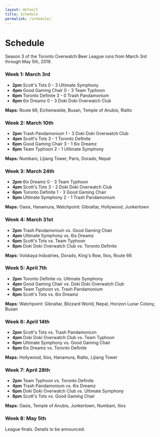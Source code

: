 ```yaml
---
layout: default
title: Schedule
permalink: /schedule/
---
```

<div class="container">
  <div class="row justify-content-center page-section-no-line">
    <div class="col-12 col-md-10 col-xl-8">
      <h1 class="text-center">Schedule</h1>
      <p>Season 3 of the Toronto Overwatch Beer League runs from March 3rd through May 5th, 2019.</p>
      <h3>Week 1: March 3rd</h3>
      <ul>
        <li><strong>2pm</strong> Scott's Tots 0 - 3 Ultimate Symphony</li>
        <li><strong>4pm</strong> Good Gaming Chair 0 - 3 Team Typhoon</li>
        <li><strong>6pm</strong> Toronto Definite 3 - 0 Trash Pandamonium</li>
        <li><strong>8pm</strong> 6ix Dreamz 0 - 3 Doki Doki Overwatch Club</li>
      </ul>
      <p><strong>Maps:</strong> Route 66, Eichenwalde, Busan, Temple of Anubis, Rialto</p>
      <h3>Week 2: March 10th</h3>
      <ul>
        <li><strong>2pm</strong> Trash Pandamonium 1 - 3 Doki Doki Overwatch Club</li>
        <li><strong>4pm</strong> Scott's Tots 3 - 1 Toronto Definite</li>
        <li><strong>6pm</strong> Good Gaming Chair 3 - 1 6ix Dreamz</li>
        <li><strong>8pm</strong> Team Typhoon 2 - 1 Ultimate Symphony</li>
      </ul>
      <p><strong>Maps:</strong> Numbani, Lijiang Tower, Paris, Dorado, Nepal</p>
      <h3>Week 3: March 24th</h3>
      <ul>
        <li><strong>2pm</strong> 6ix Dreamz 0 - 3 Team Typhoon</li>
        <li><strong>4pm</strong> Scott's Tots 3 - 2 Doki Doki Overwatch Club</li>
        <li><strong>6pm</strong> Toronto Definite 1 - 3 Good Gaming Chair</li>
        <li><strong>8pm</strong> Ultimate Symphony 2 - 1 Trash Pandamonium</li>
      </ul>
      <p><strong>Maps:</strong> Oasis, Hanamura, Watchpoint: Gibraltar, Hollywood, Junkertown</p>
      <h3>Week 4: March 31st</h3>
      <ul>
        <li><strong>2pm</strong> Trash Pandamonium vs. Good Gaming Chair</li>
        <li><strong>4pm</strong> Ultimate Symphony vs. 6ix Dreamz</li>
        <li><strong>6pm</strong> Scott's Tots vs. Team Typhoon</li>
        <li><strong>8pm</strong> Doki Doki Overwatch Club vs. Toronto Definite</li>
      </ul>
      <p><strong>Maps:</strong> Volskaya Industries, Dorado, King's Row, Ilios, Route 66</p>
      <h3>Week 5: April 7th</h3>
      <ul>
        <li><strong>2pm</strong> Toronto Definite vs. Ultimate Symphony</li>
        <li><strong>4pm</strong> Good Gaming Chair vs. Doki Doki Overwatch Club</li>
        <li><strong>6pm</strong> Team Typhoon vs. Trash Pandamonium</li>
        <li><strong>8pm</strong> Scott's Tots vs. 6ix Dreamz</li>
      </ul>
      <p><strong>Maps:</strong> Watchpoint: Gibraltar, Blizzard World, Nepal, Horizon Lunar Colony, Busan</p>
      <h3>Week 6: April 14th</h3>
      <ul>
        <li><strong>2pm</strong> Scott's Tots vs. Trash Pandamonium</li>
        <li><strong>4pm</strong> Doki Doki Overwatch Club vs. Team Typhoon</li>
        <li><strong>6pm</strong> Ultimate Symphony vs. Good Gaming Chair</li>
        <li><strong>8pm</strong> 6ix Dreamz vs. Toronto Definite</li>
      </ul>
      <p><strong>Maps:</strong> Hollywood, Ilios, Hanamura, Rialto, Lijiang Tower</p>
      <h3>Week 7: April 28th</h3>
      <ul>
        <li><strong>2pm</strong> Team Typhoon vs. Toronto Definite</li>
        <li><strong>4pm</strong> Trash Pandamonium vs. 6ix Dreamz</li>
        <li><strong>6pm</strong> Doki Doki Overwatch Club vs. Ultimate Symphony</li>
        <li><strong>8pm</strong> Scott's Tots vs. Good Gaming Chair</li>
      </ul>
      <p><strong>Maps:</strong> Oasis, Temple of Anubis, Junkertown, Numbani, Ilios</p>
      <h3>Week 8: May 5th</h3>
      <p>League finals. Details to be announced.</p>
    </div>
  </div>
</div>
